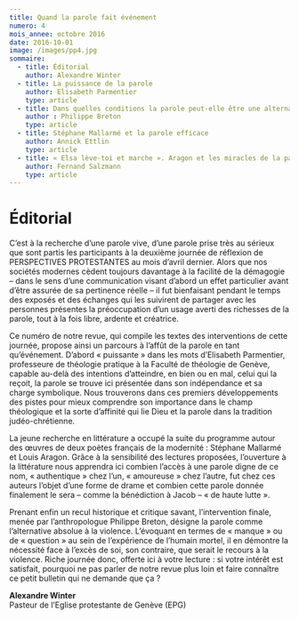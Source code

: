 ```yaml
---
title: Quand la parole fait événement
numero: 4
mois_annee: octobre 2016
date: 2016-10-01
image: /images/pp4.jpg
sommaire:
  - title: Éditorial
    author: Alexandre Winter
  - title: La puissance de la parole
    author: Elisabeth Parmentier
    type: article
  - title: Dans quelles conditions la parole peut-elle être une alternative à la violence ?
    author : Philippe Breton
    type: article
  - title: Stéphane Mallarmé et la parole efficace
    author: Annick Ettlin
    type: article
  - title: « Elsa lève-toi et marche ». Aragon et les miracles de la parole
    author: Fernand Salzmann
    type: article
---
```


# Éditorial
C’est à la recherche d’une parole vive, d’une parole prise très au sérieux que sont partis les participants à la deuxième journée de réflexion de PERSPECTIVES PROTESTANTES au mois d’avril dernier. Alors que nos sociétés modernes cèdent toujours davantage à
la facilité de la démagogie – dans le sens d’une communication visant d’abord un effet particulier avant d’être assurée de sa pertinence réelle – il fut bienfaisant pendant le temps des exposés et des échanges qui les suivirent de partager avec les personnes présentes la préoccupation d’un usage averti des richesses de la parole, tout à la fois libre, ardente et créatrice.

Ce numéro de notre revue, qui compile les textes des interventions de cette journée, propose ainsi un parcours à l’affût de la parole en tant qu’événement. D’abord « puissante » dans les mots d’Elisabeth Parmentier, professeure de théologie pratique à la Faculté de théologie de Genève, capable au-delà des intentions d’atteindre, en bien ou en mal, celui qui la reçoit, la parole se trouve ici présentée dans son indépendance et sa charge symbolique. Nous trouverons dans ces premiers développements des pistes
pour mieux comprendre son importance dans le champ théologique et la sorte d’affinité qui lie Dieu et la parole dans la tradition
judéo-chrétienne. 

La jeune recherche en littérature a occupé la suite du programme autour des œuvres de deux poètes français de la modernité : Stéphane Mallarmé et Louis Aragon. Grâce à la sensibilité des lectures proposées, l’ouverture à la littérature nous apprendra ici combien l’accès à une parole digne de ce nom, « authentique » chez l’un, « amoureuse » chez l’autre, fut chez ces auteurs l’objet d’une forme de drame et combien cette parole donnée finalement le sera – comme la bénédiction à Jacob – « de haute lutte ». 

Prenant enfin un recul historique et critique savant, l’intervention finale, menée par l’anthropologue Philippe Breton, désigne
la parole comme l’alternative absolue à la violence. L’évoquant en termes de « manque » ou de « question » au sein de l’expérience de l’humain mortel, il en démontre la nécessité face à l’excès de soi, son contraire, que serait le recours à la violence. Riche journée donc, offerte ici à votre lecture : si votre intérêt est satisfait, pourquoi ne pas parler de notre revue plus loin et faire connaître ce petit bulletin qui ne demande que ça ?

**Alexandre Winter**  
Pasteur de l’Eglise protestante
de Genève (EPG)
